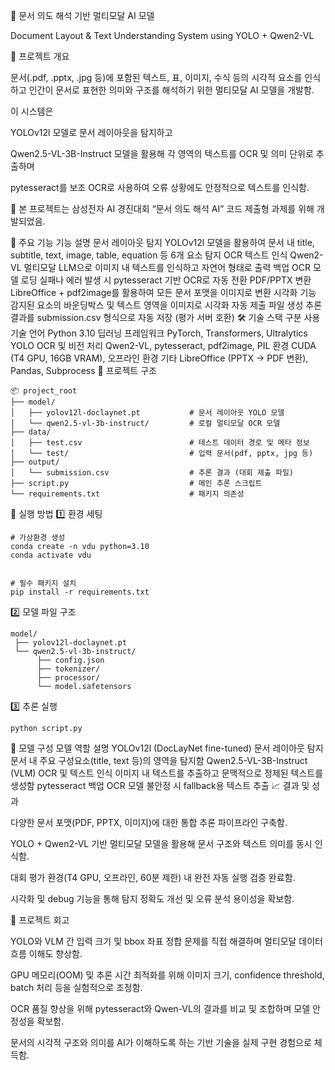 🧠 문서 의도 해석 기반 멀티모달 AI 모델

Document Layout & Text Understanding System using YOLO + Qwen2-VL

📘 프로젝트 개요

문서(.pdf, .pptx, .jpg 등)에 포함된 텍스트, 표, 이미지, 수식 등의 시각적 요소를 인식하고
인간이 문서로 표현한 의미와 구조를 해석하기 위한 멀티모달 AI 모델을 개발함.

이 시스템은

YOLOv12l 모델로 문서 레이아웃을 탐지하고

Qwen2.5-VL-3B-Instruct 모델을 활용해 각 영역의 텍스트를 OCR 및 의미 단위로 추출하며

pytesseract를 보조 OCR로 사용하여 오류 상황에도 안정적으로 텍스트를 인식함.

📁 본 프로젝트는 삼성전자 AI 경진대회 “문서 의도 해석 AI” 코드 제출형 과제를 위해 개발되었음.

🧩 주요 기능
기능	설명
문서 레이아웃 탐지	YOLOv12l 모델을 활용하여 문서 내 title, subtitle, text, image, table, equation 등 6개 요소 탐지
OCR 텍스트 인식	Qwen2-VL 멀티모달 LLM으로 이미지 내 텍스트를 인식하고 자연어 형태로 출력
백업 OCR	모델 로딩 실패나 에러 발생 시 pytesseract 기반 OCR로 자동 전환
PDF/PPTX 변환	LibreOffice + pdf2image를 활용하여 모든 문서 포맷을 이미지로 변환
시각화 기능	감지된 요소의 바운딩박스 및 텍스트 영역을 이미지로 시각화
자동 제출 파일 생성	추론 결과를 submission.csv 형식으로 자동 저장 (평가 서버 호환)
🛠️ 기술 스택
구분	사용 기술
언어	Python 3.10
딥러닝 프레임워크	PyTorch, Transformers, Ultralytics YOLO
OCR 및 비전 처리	Qwen2-VL, pytesseract, pdf2image, PIL
환경	CUDA (T4 GPU, 16GB VRAM), 오프라인 환경
기타	LibreOffice (PPTX → PDF 변환), Pandas, Subprocess
📂 프로젝트 구조
```
📦 project_root
├── model/
│   ├── yolov12l-doclaynet.pt           # 문서 레이아웃 YOLO 모델
│   └── qwen2.5-vl-3b-instruct/         # 로컬 멀티모달 OCR 모델
├── data/
│   ├── test.csv                        # 테스트 데이터 경로 및 메타 정보
│   └── test/                           # 입력 문서(pdf, pptx, jpg 등)
├── output/
│   └── submission.csv                  # 추론 결과 (대회 제출 파일)
├── script.py                           # 메인 추론 스크립트
└── requirements.txt                    # 패키지 의존성
```

🚀 실행 방법
1️⃣ 환경 세팅
```
# 가상환경 생성
conda create -n vdu python=3.10
conda activate vdu


# 필수 패키지 설치
pip install -r requirements.txt
```
2️⃣ 모델 파일 구조
```
model/
 ├── yolov12l-doclaynet.pt
 └── qwen2.5-vl-3b-instruct/
      ├── config.json
      ├── tokenizer/
      ├── processor/
      └── model.safetensors
```
3️⃣ 추론 실행
```
python script.py
```

🧠 모델 구성
모델	역할	설명
YOLOv12l (DocLayNet fine-tuned)	문서 레이아웃 탐지	문서 내 주요 구성요소(title, text 등)의 영역을 탐지함
Qwen2.5-VL-3B-Instruct (VLM)	OCR 및 텍스트 인식	이미지 내 텍스트를 추출하고 문맥적으로 정제된 텍스트를 생성함
pytesseract	백업 OCR	모델 불안정 시 fallback용 텍스트 추출
📈 결과 및 성과

다양한 문서 포맷(PDF, PPTX, 이미지)에 대한 통합 추론 파이프라인 구축함.

YOLO + Qwen2-VL 기반 멀티모달 모델을 활용해 문서 구조와 텍스트 의미를 동시 인식함.

대회 평가 환경(T4 GPU, 오프라인, 60분 제한) 내 완전 자동 실행 검증 완료함.

시각화 및 debug 기능을 통해 탐지 정확도 개선 및 오류 분석 용이성을 확보함.


	
💬 프로젝트 회고

YOLO와 VLM 간 입력 크기 및 bbox 좌표 정합 문제를 직접 해결하며 멀티모달 데이터 흐름 이해도 향상함.

GPU 메모리(OOM) 및 추론 시간 최적화를 위해 이미지 크기, confidence threshold, batch 처리 등을 실험적으로 조정함.

OCR 품질 향상을 위해 pytesseract와 Qwen-VL의 결과를 비교 및 조합하며 모델 안정성을 확보함.

문서의 시각적 구조와 의미를 AI가 이해하도록 하는 기반 기술을 실제 구현 경험으로 체득함.
